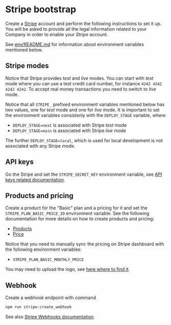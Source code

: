 # Stripe bootstrap

Create a [Stripe](https://stripe.com) account and perform the following instructions to set it up.
You will be asked to provide all the legal information related to your Company in order to enable your _Stripe_ account.

See [env/README.md](../../env/README.md) for information about environment variables mentioned below.

## Stripe modes

Notice that Stripe provides _test_ and _live_ modes.
You can start with _test_ mode where you can use a test credit card number, for instance `4242 4242 4242 4242`.
To accept real money transactions you need to switch to _live_ mode.

Notice that all `STRIPE_` prefixed environment variables mentioned below has two values, one for _test_ mode and one for _live_ mode.
It is important to set the environment variables consistenly with the `DEPLOY_STAGE` variable, where

-   `DEPLOY_STAGE=next` is associated with Stripe _test_ mode
-   `DEPLOY_STAGE=main` is associated with Stripe _live_ mode

The further `DEPLOY_STAGE=local`, which is used for local development is not associated with any Stripe mode.

## API keys

Go the Stripe and set the `STRIPE_SECRET_KEY` environment variable, see [API keys related documentation](https://docs.stripe.com/keys).

## Products and pricing

Create a product for the "Basic" plan and a pricing for it and set the `STRIPE_PLAN_BASIC_PRICE_ID` environment variable.
See the following documentation for more details on how to create products and pricing:

-   [Products](https://docs.stripe.com/api/products)
-   [Price](https://docs.stripe.com/api/prices)

Notice that you need to manually sync the pricing on Stripe dashboard with the following environment variables:

-   `STRIPE_PLAN_BASIC_MONTHLY_PRICE`

You may need to upload the logo, see [here where to find it](../../webapp/docs/logo-assets.md).

## Webhook

Create a webhook endpoint with command

```sh
npm run stripe:create_webhook
```

See also [Stripe Webhooks documentation](https://docs.stripe.com/api/webhook_endpoints).
